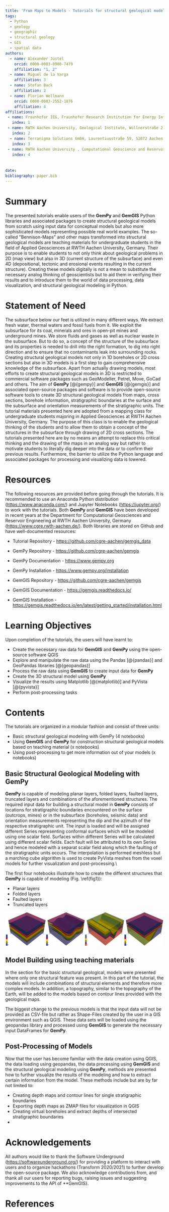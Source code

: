 ```yaml
---
title: 'From Maps to Models - Tutorials for structural geological modeling'
tags:
  - Python
  - geology 
  - geographic
  - structural geology
  - GIS
  - spatial data
authors:
  - name: Alexander Jüstel
    orcid: 0000-0003-0980-7479
    affiliation: "1, 2"
  - name: Miguel de la Varga
    affiliation: 3
  - name: Stefan Back
    affiliation: 2
  - name: Florian Wellmann
    orcid: 0000-0003-2552-1876
    affiliation: 4
affiliations:
 - name: Fraunhofer IEG, Fraunhofer Research Institution for Energy Infrastructures and Geothermal Systems, Kockerellstraße 17, 52062 Aachen, Germany
   index: 1
 - name: RWTH Aachen University, Geological Institute, Wüllnerstraße 2, 52062 Aachen, Germnany
   index: 2
  - name: Terranigma Solutions GmbH, Laurentiusstraße 59, 52072 Aachen
   index: 3
 - name: RWTH Aachen University , Computational Geoscience and Reservoir Engineering, Wüllnerstraße 2, 52062 Aachen, Germany
   index: 4


date: 
bibliography: paper.bib
---
```


# Summary

The presented tutorials enable users of the **GemPy** and **GemGIS** Python libraries and associated packages to create structural geological models from scratch using input data for conceptual models but also more sophisticated models representing possible real world examples. The so-called "Bennison-Maps" and other maps transformed into structural geological models are teaching materials for undergraduate students in the field of Applied Geosciences at RWTH Aachen University, Germany. Their purpose is to enable students to not only think about geological problems in 2D (map view) but also in 3D (current structure of the subsurface) and even 4D (depositional, tectonic and erosional events resulting in the current structure). Creating these models digitally is not a mean to substitute the necessary analog thinking of geoscientists but to aid them in verifying their results and to introduce them to the world of data processing, data visualization, and structural geological modeling in Python.


# Statement of Need 

The subsurface below our feet is utilized in many different ways. We extract fresh water, thermal waters and fossil fuels from it. We exploit the subsurface for its coal, minerals and ores in open-pit mines and underground mines. We store fluids and gases as well as nuclear waste in the subsurface. But to do so, a concept of the structure of the subsurface and its properties is needed to drill into the right formation, to dig into right direction and to ensure that no contaminants leak into surrounding rocks. Creating structural geological models not only in 1D boreholes or 2D cross sections but also in 3D models is a first step to gain comprehensive knowledge of the subsurface. Apart from actually drawing models, most efforts to create structural geological models in 3D is restricted to commercial software packages such as GeoModeller, Petrel, Move, GoCad and others. The aim of **GemPy** [@{gempy}] and **GemGIS** [@{gemgis}] and associated open-source packages and software is to provide open-source software tools to create 3D structural geological models from maps, cross sections, borehole information, stratigraphic boundaries at the surface and the subsurface and orientation measurements of the stratigraphic units. The tutorial materials presented here are adopted from a mapping class for undergraduate students majoring in Applied Geosciences at RWTH Aachen University, Germany. The purpose of this class is to enable the geological thinking of the students and to allow them to obtain a concept of the structures in the subsurface through drawing of 2D cross sections. The tutorials presented here are by no means an attempt to replace this critical thinking and the drawing of the maps in an analog way but rather to motivate students to literally dig deeper into the data or to confirm their previous results. Furthermore, the barrier to utilize the Python language and associated packages for processing and visualizing data is lowered. 

# Resources
The following resources are provided before going through the tutorials. It is recommended to use an Anaconda Python distribution (https://www.anaconda.com/) and Jupyter Notebooks (https://jupyter.org/) to work with the tutorials. Both **GemPy** and **GemGIS** have been developed in recent years at the Department for Computational Geosciences and Reservoir Engineering at RWTH Aachen University, Germany (https://www.cgre.rwth-aachen.de/). Both libraries are stored on Github and have well-documented resources:

- Tutorial Repository - https://github.com/cgre-aachen/gemgis_data

- GemPy Repository - https://github.com/cgre-aachen/gemgis
- GemPy Documentation - https://www.gempy.org
- GemPy Installation - https://www.gempy.org/installation

- GemGIS Repository - https://github.com/cgre-aachen/gemgis
- GemGIS Documentation - https://gemgis.readthedocs.io/ 
- GemGIS Installation - https://gemgis.readthedocs.io/en/latest/getting_started/installation.html


# Learning Objectives

Upon completion of the tutorials, the users will have learnt to:
- Create the necessary raw data for **GemGIS** and **GemPy** using the open-source software QGIS
- Explore and manipulate the raw data using the Pandas [@{pandas}] and GeoPandas libraries [@{geopandas}]
- Process the raw data using **GemGIS** to create input data for **GemPy**
- Create the 3D structural model using **GemPy**
- Visualize the results using Matplotlib [@{matplotlib}] and PyVista [@{pyvista}]
- Perform post-processing tasks 

# Contents

The tutorials are organized in a modular fashion and consist of three units:
- Basic structural geological modeling with GemPy (4 notebooks)
- Using **GemGIS** and **GemPy** for construction structural geological models based on teaching material (x notebooks)
- Using post-processing to get more information out of your models (x notebooks) 

## Basic Structural Geological Modeling with GemPy
**GemPy** is capable of modeling planar layers, folded layers, faulted layers, truncated layers and combinations of the aforementioned structures. The required input data for building a structural model in **GemPy** consists of locations for stratigraphic boundaries encountered on the surface (outcrops, mines) or in the subsurface (boreholes, seismic data) and orientation measurements representing the dip and the azimuth of the respective stratigraphic unit. The input is loaded and will be assigned different Series representing conformal surfaces which will be modeled using one scalar field. Surfaces within different Series will be calculated using different scalar fields. Each fault will be attributed to its own Series and hence modeled with a separat scalar field along which the faulting of the stratigraphic units occurs. The interpolation is performed meshless but a marching cube algorithm is used to create PyVista meshes from the voxel models for further visualization and post-processing.\\

The first four notebooks illustrate how to create the different structures that **GemPy** is capable of modeling (Fig. \ref{fig1}): 
- Planar layers
- Folded layers
- Faulted layers
- Truncated layers

![Basic models representing planar layers, folded layers, faulted layers and truncated layers. \label{fig1}](./images/fig1.png)

## Model Building using teaching materials

In the section for the basic structural geological, models were presented where only one structural feature was present. In this part of the tutorial, the models will include combinations of structural elements and therefore more complex models. In addition, a topography, similar to the topography of the Earth, will be added to the models based on contour lines provided with the geological maps. 

The biggest change to the previous models is that the input data will not be provided as CSV-file but rather as Shape-Files created by the user in a GIS environment such as QGIS. These data sets will be loaded using the geopandas library and processed using **GemGIS** to generate the necessary input DataFrames for **GemPy**. 

## Post-Processing of Models

Now that the user has become familiar with the data creation using QGIS, the data loading using geopandas, the data processing using **GemGIS** and the structural geological modeling using **GemPy**, methods are presented how to further visualize the results of the modeling and how to extract certain information from the model. These methods include but are by far not limited to:

- Creating depth maps and contour lines for single stratigraphic boundaries
- Exporting depth maps as ZMAP files for visualization in QGIS
- Creating virtual boreholes and extract depths of intersected stratigraphic boundaries
- 


# Acknowledgements

All authors would like to thank the Software Underground (https://softwareunderground.org/) for providing a platform to interact with users and to organize hackathons (Transform 2020/2021) to further develop the open-source package. 
We also acknowledge contributions from, and thank all our users for reporting bugs, raising issues and suggesting improvements to the API of **GemGIS}. 

# References